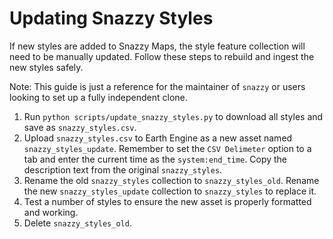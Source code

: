 # Updating Snazzy Styles

If new styles are added to Snazzy Maps, the style feature collection will need to be manually updated. Follow these steps to rebuild and ingest the new styles safely.

Note: This guide is just a reference for the maintainer of `snazzy` or users looking to set up a fully independent clone.


1. Run `python scripts/update_snazzy_styles.py` to download all styles and save as `snazzy_styles.csv`. 
2. Upload `snazzy_styles.csv` to Earth Engine as a new asset named `snazzy_styles_update`. Remember to set the `CSV Delimeter` option to a tab and enter the current time as the `system:end_time`. Copy the description text from the original `snazzy_styles`.
3. Rename the old `snazzy_styles` collection to `snazzy_styles_old`. Rename the new `snazzy_styles_update` collection to `snazzy_styles` to replace it. 
4. Test a number of styles to ensure the new asset is properly formatted and working.
5. Delete `snazzy_styles_old`.
